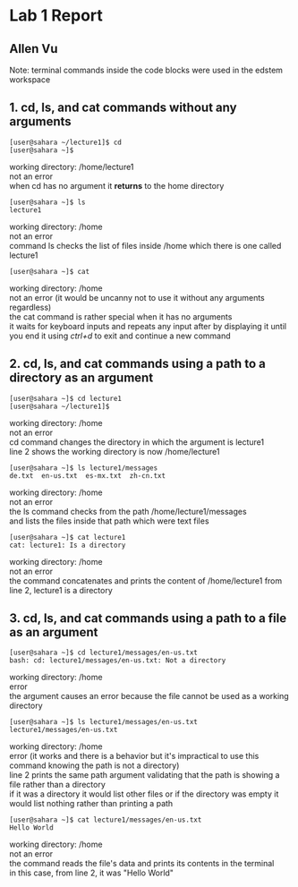 # Lab 1 Report
## Allen Vu  
Note: terminal commands inside the code blocks were used in the edstem workspace

## 1. cd, ls, and cat commands without any arguments  
```
[user@sahara ~/lecture1]$ cd
[user@sahara ~]$ 
```
working directory: /home/lecture1  
not an error  
when cd has no argument it **returns** to the home directory
```
[user@sahara ~]$ ls
lecture1
```
working directory: /home  
not an error  
command ls checks the list of files inside /home which there is one called lecture1 

```
[user@sahara ~]$ cat
```
working directory: /home  
not an error (it would be uncanny not to use it without any arguments regardless)  
the cat command is rather special when it has no arguments  
it waits for keyboard inputs and repeats any input after by displaying it
until you end it using *ctrl+d* to exit and continue a new command  
## 2. cd, ls, and cat commands using a path to a directory as an argument    
```
[user@sahara ~]$ cd lecture1
[user@sahara ~/lecture1]$
```
working directory: /home  
not an error  
cd command changes the directory in which the argument is lecture1  
line 2 shows the working directory is now /home/lecture1  
```
[user@sahara ~]$ ls lecture1/messages
de.txt  en-us.txt  es-mx.txt  zh-cn.txt
```
working directory: /home  
not an error   
the ls command checks from the path /home/lecture1/messages   
and lists the files inside that path which were text files    
```
[user@sahara ~]$ cat lecture1
cat: lecture1: Is a directory
```
working directory: /home  
not an error  
the command concatenates and prints the content of /home/lecture1
from line 2, lecture1 is a directory  

## 3. cd, ls, and cat commands using a path to a file as an argument  
```
[user@sahara ~]$ cd lecture1/messages/en-us.txt
bash: cd: lecture1/messages/en-us.txt: Not a directory
```
working directory: /home  
error  
the argument causes an error because the file cannot be used as a working directory  
```
[user@sahara ~]$ ls lecture1/messages/en-us.txt
lecture1/messages/en-us.txt
```
working directory: /home  
error (it works and there is a behavior but it's impractical to use this command knowing the path is not a directory)  
line 2 prints the same path argument validating that the path is showing a file rather than a directory  
if it was a directory it would list other files or if the directory was empty it would list nothing rather than printing a path  
```
[user@sahara ~]$ cat lecture1/messages/en-us.txt
Hello World
```
working directory: /home  
not an error  
the command reads the file's data and prints its contents in the terminal  
in this case, from line 2, it was "Hello World"


